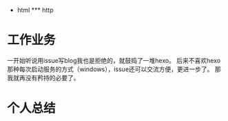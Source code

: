 * html
*** http
# 工作业务
一开始听说用issue写blog我也是拒绝的，就鼓捣了一堆hexo。
后来不喜欢hexo那种每次启动服务的方式（windows），issue还可以交流方便，更进一步了。
那我就再没有矜持的必要了。
# 个人总结
